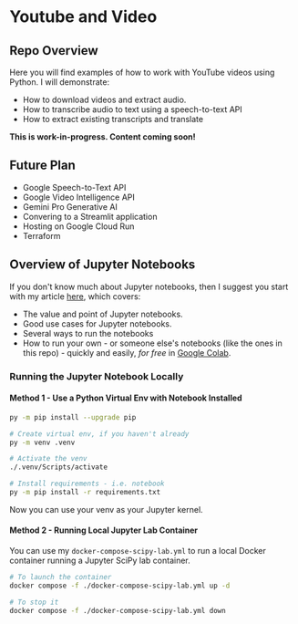 # Youtube and Video

## Repo Overview

Here you will find examples of how to work with YouTube videos using Python. I will demonstrate:

- How to download videos and extract audio.
- How to transcribe audio to text using a speech-to-text API
- How to extract existing transcripts and translate

**This is work-in-progress.  Content coming soon!**

## Future Plan

- Google Speech-to-Text API
- Google Video Intelligence API
- Gemini Pro Generative AI
- Convering to a Streamlit application
- Hosting on Google Cloud Run
- Terraform

## Overview of Jupyter Notebooks

If you don't know much about Jupyter notebooks, then I suggest you start with my article [here](https://medium.com/python-in-plain-english/five-ways-to-run-jupyter-labs-and-notebooks-23209f71e5c0), which covers:

- The value and point of Jupyter notebooks.
- Good use cases for Jupyter notebooks.
- Several ways to run the notebooks
- How to run your own - or someone else's notebooks (like the ones in this repo) - quickly and easily, _for free_ in [Google Colab](https://colab.research.google.com/).

### Running the Jupyter Notebook Locally

#### Method 1 - Use a Python Virtual Env with Notebook Installed

```bash
py -m pip install --upgrade pip

# Create virtual env, if you haven't already
py -m venv .venv

# Activate the venv
./.venv/Scripts/activate

# Install requirements - i.e. notebook
py -m pip install -r requirements.txt
```

Now you can use your venv as your Jupyter kernel.

#### Method 2 - Running Local Jupyter Lab Container

You can use my `docker-compose-scipy-lab.yml` to run a local Docker container running a Jupyter SciPy lab container.

```bash
# To launch the container
docker compose -f ./docker-compose-scipy-lab.yml up -d

# To stop it
docker compose -f ./docker-compose-scipy-lab.yml down
```

